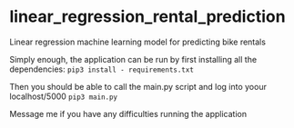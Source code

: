 # linear_regression_rental_prediction
Linear regression machine learning model for predicting bike rentals

Simply enough, the application can be run by first installing all the dependencies:
  `pip3 install - requirements.txt`
  
Then you should be able to call the main.py script and log into yoour localhost/5000
  `pip3 main.py`
  
  Message me if you have any difficulties running the application
